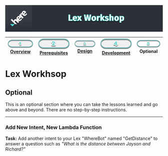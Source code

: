 <img src="./workshop_header.jpg" width="890" />

| [![Overview](../../images/01_off.png)<br>Overview](./README.md) | [![Prerequisites](../../images/02_off.png)<br>Prerequisites](./02.md) | [![Design](../../images/03_off.png)<br>Design](./03.md) | [![Development](../../images/04_off.png)<br>Development](./04.md) | ![Optional](../../images/05.png)<br>Optional
| :---: | :---: | :---: | :---: | :---: |

# Lex Workhsop

## Optional

This is an optional section where you can take the lessons learned and go above and beyond. There are no step-by-step instructions. 

___

### Add New Intent, New Lambda Function

**Task:**  Add another intent to your Lex "WhereBot" named "GetDistance" to answer a question such as *"What is the distance between Jayson and Richard?"*


